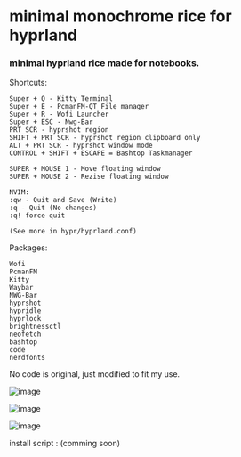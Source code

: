 # minimal monochrome rice for hyprland


### minimal hyprland rice made for notebooks.

Shortcuts:
```Super + F - FireFox
Super + Q - Kitty Terminal
Super + E - PcmanFM-QT File manager
Super + R - Wofi Launcher
Super + ESC - Nwg-Bar
PRT SCR - hyprshot region
SHIFT + PRT SCR - hyprshot region clipboard only
ALT + PRT SCR - hyprshot window mode
CONTROL + SHIFT + ESCAPE = Bashtop Taskmanager

SUPER + MOUSE 1 - Move floating window
SUPER + MOUSE 2 - Rezise floating window

NVIM:
:qw - Quit and Save (Write)
:q - Quit (No changes)
:q! force quit

(See more in hypr/hyprland.conf)
```

Packages:
```
Wofi
PcmanFM
Kitty
Waybar
NWG-Bar
hyprshot
hypridle
hyprlock
brightnessctl
neofetch
bashtop
code
nerdfonts
```


No code is original, just modified to fit my use.

![image](https://github.com/user-attachments/assets/d3ecb34c-6fa3-4560-a157-b4ddef03b4ef)

![image](https://github.com/user-attachments/assets/0355bb85-462a-4171-91f0-e494d09158f5)

![image](https://github.com/user-attachments/assets/778df587-1ac1-4164-b2da-9ec5b2b902ad)




install script : (comming soon)
